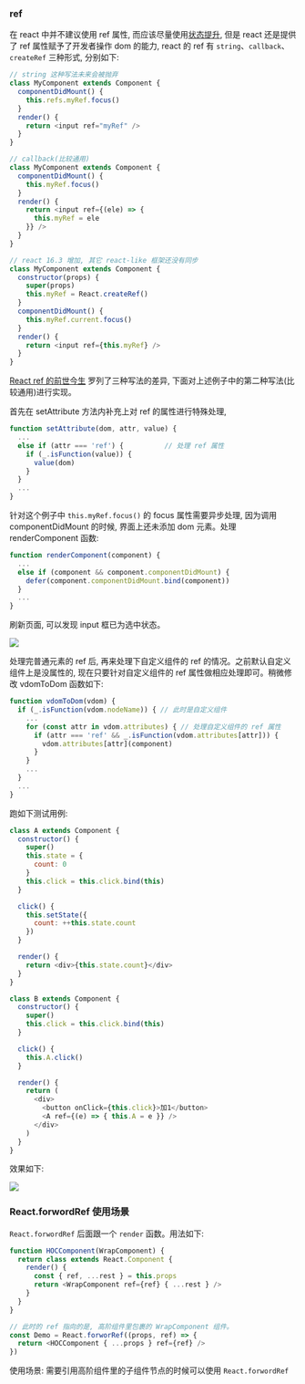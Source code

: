 ### ref

在 react 中并不建议使用 ref 属性, 而应该尽量使用[状态提升](https://doc.react-china.org/docs/lifting-state-up.html), 但是 react 还是提供了 ref 属性赋予了开发者操作 dom 的能力, react 的 ref 有 `string`、`callback`、`createRef` 三种形式, 分别如下:

```js
// string 这种写法未来会被抛弃
class MyComponent extends Component {
  componentDidMount() {
    this.refs.myRef.focus()
  }
  render() {
    return <input ref="myRef" />
  }
}

// callback(比较通用)
class MyComponent extends Component {
  componentDidMount() {
    this.myRef.focus()
  }
  render() {
    return <input ref={(ele) => {
      this.myRef = ele
    }} />
  }
}

// react 16.3 增加, 其它 react-like 框架还没有同步
class MyComponent extends Component {
  constructor(props) {
    super(props)
    this.myRef = React.createRef()
  }
  componentDidMount() {
    this.myRef.current.focus()
  }
  render() {
    return <input ref={this.myRef} />
  }
}
```

[React ref 的前世今生](https://zhuanlan.zhihu.com/p/40462264) 罗列了三种写法的差异, 下面对上述例子中的第二种写法(比较通用)进行实现。

首先在 setAttribute 方法内补充上对 ref 的属性进行特殊处理,

```js
function setAttribute(dom, attr, value) {
  ...
  else if (attr === 'ref') {          // 处理 ref 属性
    if (_.isFunction(value)) {
      value(dom)
    }
  }
  ...
}
```

针对这个例子中 `this.myRef.focus()` 的 focus 属性需要异步处理, 因为调用 componentDidMount 的时候, 界面上还未添加 dom 元素。处理 renderComponent 函数:

```js
function renderComponent(component) {
  ...
  else if (component && component.componentDidMount) {
    defer(component.componentDidMount.bind(component))
  }
  ...
}
```

刷新页面, 可以发现 input 框已为选中状态。

![](http://with.muyunyun.cn/d35589fbbff45a2437c6c13e24ba8058.jpg-200)

处理完普通元素的 ref 后, 再来处理下自定义组件的 ref 的情况。之前默认自定义组件上是没属性的, 现在只要针对自定义组件的 ref 属性做相应处理即可。稍微修改 vdomToDom 函数如下:

```js
function vdomToDom(vdom) {
  if (_.isFunction(vdom.nodeName)) { // 此时是自定义组件
    ...
    for (const attr in vdom.attributes) { // 处理自定义组件的 ref 属性
      if (attr === 'ref' && _.isFunction(vdom.attributes[attr])) {
        vdom.attributes[attr](component)
      }
    }
    ...
  }
  ...
}
```

跑如下测试用例:

```js
class A extends Component {
  constructor() {
    super()
    this.state = {
      count: 0
    }
    this.click = this.click.bind(this)
  }

  click() {
    this.setState({
      count: ++this.state.count
    })
  }

  render() {
    return <div>{this.state.count}</div>
  }
}

class B extends Component {
  constructor() {
    super()
    this.click = this.click.bind(this)
  }

  click() {
    this.A.click()
  }

  render() {
    return (
      <div>
        <button onClick={this.click}>加1</button>
        <A ref={(e) => { this.A = e }} />
      </div>
    )
  }
}
```

效果如下:

![](http://with.muyunyun.cn/reactref%E6%B5%8B%E8%AF%951)

### React.forwordRef 使用场景

`React.forwordRef` 后面跟一个 `render` 函数。用法如下:

```js
function HOCComponent(WrapComponent) {
  return class extends React.Component {
    render() {
      const { ref, ...rest } = this.props
      return <WrapComponent ref={ref} { ...rest } />
    }
  }
}

// 此时的 ref 指向的是, 高阶组件里包裹的 WrapComponent 组件。
const Demo = React.forworRef((props, ref) => {
  return <HOCComponent { ...props } ref={ref} />
})
```

使用场景: 需要引用高阶组件里的子组件节点的时候可以使用 `React.forwordRef`